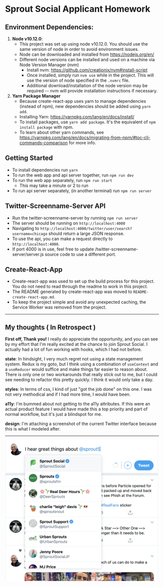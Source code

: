 # Sprout Social Applicant Homework

## Environment Dependencies:

1. **Node v10.12.0**:
   - This project was set up using node v10.12.0. You should use the same version of node in order to avoid environment issues.
   - Node can be downloaded and installed from https://nodejs.org/en/
   - Different node versions can be installed and used on a machine via Node Version Manager (nvm)
     - Install nvm: https://github.com/creationix/nvm#install-script
     - Once installed, simply run `nvm use` while in the project. This will use the version of node specified in the `.nvmrc` file.
     - Additional download/installation of the node version may be required -- nvm will provide installation instructions if necessary.
2. **Yarn Package Manager**
   - Because create-react-app uses yarn to manage dependencies (instead of npm), new dependencies should be added using `yarn add`.
   - Installing Yarn: https://yarnpkg.com/lang/en/docs/install/
   - To install packages, use `yarn add package`. It's the equivalent of `npm install package` with npm.
   - To learn about other yarn commands, see https://yarnpkg.com/lang/en/docs/migrating-from-npm/#toc-cli-commands-comparison for more info.

## Getting Started

- To install dependencies run `yarn`
- To run the web app and api server together, run `npm run dev`
- To run the web app separately, run `npm run start`
  - This may take a minute or 2 to run
- To run api server separately, (in another terminal) run `npm run server`

## Twitter-Screenname-Server API

- Run the twitter-screenname-server by running `npm run server`
- The server should be running on `http://localhost:4000`
- Navigating to `http://localhost:4000/twitter/user/search?username=chicago` should return a large JSON response.
- To use the api, you can make a request directly to `http://localhost:4000`.
- If port 4000 is in use, feel free to update /twitter-screenname-server/server.js source code to use a different port.

## Create-React-App

- Create-react-app was used to set up the build process for this project. You do not need to read through the readme to work in this project.
- The README generated by create-react-app was moved to `README-create-react-app.md`.
- To keep the project simple and avoid any unexpected caching, the Service Worker was removed from the project.


<hr />

## My thoughts ( In Retrospect )
**First off, Thank you!**
I really do appreciate the opportunity, and you can see by my effort that I'm really excited at the chance to join Sprout Social.  I actually had a lot of fun working with hooks, which I had not before.

**state**:  In hindsight, I very much regret not using a state management system.  Redux is my goto, but I think using a combination of  `useContext` and a `useReducer` would suffice and make things far easier to reason about.  There is only one or two workarounds that really stick out to me, but I could see needing to refactor this pretty quickly.  I think it would only take a day.

**styles**:   In terms of css,  I kind of just "got the job done" on this one.  I was not very methodical and if I had more time, I would have been. 

**a11y**:  I'm bummed about not getting to the a11y attributes. If this were an actual product feature I would have made this a top priority and part of normal workflow, but it's just a blindspot for me.

**design**:  I'm attaching a screenshot of the current Twitter interface because this is what I modeled after.

<hr />


<img src="./twitter-screenshot.png" />